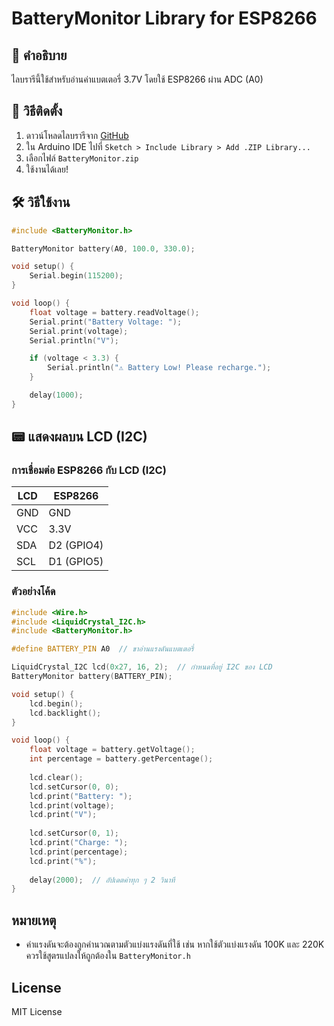 # BatteryMonitor Library for ESP8266

## 📌 คำอธิบาย
ไลบรารีนี้ใช้สำหรับอ่านค่าแบตเตอรี่ 3.7V โดยใช้ ESP8266 ผ่าน ADC (A0)

## 🚀 วิธีติดตั้ง
1. ดาวน์โหลดไลบรารีจาก [GitHub](https://github.com/YourGithub/BatteryMonitor)
2. ใน Arduino IDE ไปที่ `Sketch > Include Library > Add .ZIP Library...`
3. เลือกไฟล์ `BatteryMonitor.zip`
4. ใช้งานได้เลย!

## 🛠 วิธีใช้งาน
```cpp
#include <BatteryMonitor.h>

BatteryMonitor battery(A0, 100.0, 330.0);

void setup() {
    Serial.begin(115200);
}

void loop() {
    float voltage = battery.readVoltage();
    Serial.print("Battery Voltage: ");
    Serial.print(voltage);
    Serial.println("V");

    if (voltage < 3.3) {
        Serial.println("⚠️ Battery Low! Please recharge.");
    }

    delay(1000);
}
```

## 📟 แสดงผลบน LCD (I2C)

### การเชื่อมต่อ ESP8266 กับ LCD (I2C)
| LCD | ESP8266 |
|------|--------|
| GND  | GND    |
| VCC  | 3.3V   |
| SDA  | D2 (GPIO4) |
| SCL  | D1 (GPIO5) |

### ตัวอย่างโค้ด
```cpp
#include <Wire.h>
#include <LiquidCrystal_I2C.h>
#include <BatteryMonitor.h>

#define BATTERY_PIN A0  // ขาอ่านแรงดันแบตเตอรี่

LiquidCrystal_I2C lcd(0x27, 16, 2);  // กำหนดที่อยู่ I2C ของ LCD
BatteryMonitor battery(BATTERY_PIN);

void setup() {
    lcd.begin();
    lcd.backlight();
}

void loop() {
    float voltage = battery.getVoltage();
    int percentage = battery.getPercentage();
    
    lcd.clear();
    lcd.setCursor(0, 0);
    lcd.print("Battery: ");
    lcd.print(voltage);
    lcd.print("V");
    
    lcd.setCursor(0, 1);
    lcd.print("Charge: ");
    lcd.print(percentage);
    lcd.print("%");
    
    delay(2000);  // อัปเดตค่าทุก ๆ 2 วินาที
}
```

## หมายเหตุ
- ค่าแรงดันจะต้องถูกคำนวณตามตัวแบ่งแรงดันที่ใช้ เช่น หากใช้ตัวแบ่งแรงดัน 100K และ 220K ควรใช้สูตรแปลงให้ถูกต้องใน `BatteryMonitor.h`

## License
MIT License

